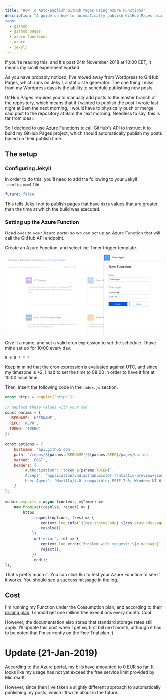 ```yaml
---
title: "How To Auto-publish GitHub Pages Using Azure Functions"
description: "A guide on how to automatically publish GitHub Pages using Azure Functions."
tags: 
  - github
  - github pages
  - azure functions
  - azure
  - jekyll
---
```


If you're reading this, and it's past 24th November 2018 at 10:00 EET, it means my small experiment worked.

As you have probably noticed, I've moved away from Wordpress to GitHub Pages, which runs on Jekyll, a static site generator. The one thing I miss from my Wordpress days is the ability to schedule publishing new posts.

GitHub Pages requires you to manually add posts to the master branch of the repository, which means that if I wanted to publish the post I wrote last night at 9am the next morning, I would have to physically push or merge said post to the repository at 9am the next morning. Needless to say, this is far from ideal.

So I decided to use Azure Functions to call GitHub's API to instruct it to build my GitHub Pages project, which should automatically publish my posts based on their publish time.

<!--more-->

## The setup

### Configuring Jekyll

In order to do this, you'll need to add the following to your Jekyll `_config.yaml` file.

```yaml
future: false
```

This tells Jekyll not to publish pages that have `date` values that are greater than the time at which the build was executed.

### Setting up the Azure Function

Head over to your Azure portal so we can set up an Azure Function that will call the GitHub API endpoint.

Create an Azure Function, and select the Timer trigger template. 

[![alt text][figure 1]][2]

Give it a name, and set a valid cron expression to set the schedule. I have mine set up for 10:00 every day.

`0 0 8 * * *`

Keep in mind that the cron expression is evaluated against UTC, and since my timezone is +2, I had to set the time to 08:00 in order to have it fire at 10:00 local time.

Then, insert the following code in the `index.js` section.

```js
const https = require('https');

// Replace these values with your own
const params = {
  USERNAME: 'USERNAME',
  REPO: 'REPO',
  TOKEN: 'TOKEN'
};

const options = {
    hostname: 'api.github.com',
    path: `/repos/${params.USERNAME}/${params.REPO}/pages/builds`,
    method: 'POST',
    headers: {
        'Authorization': `token ${params.TOKEN}`,
        'Accept': 'application/vnd.github.mister-fantastic-preview+json',
        'User-Agent': 'Mozilla/4.0 (compatible; MSIE 7.0; Windows NT 6.0)'
    }
};

module.exports = async (context, myTimer) => 
    new Promise((resolve, reject) => {
        https
            .request(options, (res) => {
                context.log.info(`${res.statusCode} ${res.statusMessage}`);
                resolve();
            })
            .on('error', (e) => {
                context.log.error(`Problem with request: ${e.message}`);
                reject();
            })
            .end();
});
```

That's pretty much it. You can click `Run` to test your Azure Function to see if it works. You should see a success message in the log.

## Cost

I'm running my Function under the Consumption plan, and according to their [pricing plan][1], I should get one million free executions every month. Cool.

However, the documentation also states that standard storage rates still apply. I'll update this post when I get my first bill next month, although it has to be noted that I'm currently on the Free Trial plan ;)

# Update (21-Jan-2019)

According to the Azure portal, my bills have amounted to 0 EUR so far. It looks like my usage has not yet exceed the free service limit provided by Microsoft.

However, since then I've taken a slightly different approach to automatically publishing my posts, which I'll write about in the future.

[1]: https://azure.microsoft.com/en-gb/pricing/details/functions/
[2]: /assets/img/2018/11/azure-functions-new.png
[figure 1]: /assets/img/2018/11/azure-functions-new.png "New timer trigger Azure Function dialog"
